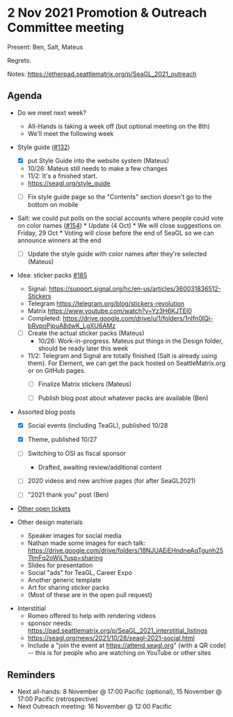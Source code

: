 # 2 Nov 2021 Promotion & Outreach Committee meeting 

Present: Ben, Salt, Mateus

Regrets: 

Notes: https://etherpad.seattlematrix.org/p/SeaGL_2021_outreach 

## Agenda 

* Do we meet next week?
    * All-Hands is taking a week off (but optional meeting on the 8th)
    * We'll meet the following week


* Style guide ([#132](https://github.com/SeaGL/organization/issues/132)) 
    * [x] put Style Guide into the website system (Mateus)
    * 10/26: Mateus still needs to make a few changes
    * 11/2: It's a finished start.
    * https://seagl.org/style_guide
    * [ ] Fix style guide page so the "Contents" section doesn't go to the bottom on mobile


* Salt: we could put polls on the social accounts where people could vote on color names ([#154](https://github.com/SeaGL/organization/issues/154))
        * Update (4 Oct)
        * We will close suggestions on Friday, 29 Oct
        * Voting will close before the end of SeaGL so we can announce winners at the end
    * [ ] Update the style guide with color names after they're selected (Mateus)


* Idea: sticker packs [#185](https://github.com/SeaGL/organization/issues/185)
    * Signal: https://support.signal.org/hc/en-us/articles/360031836512-Stickers 
    * Telegram https://telegram.org/blog/stickers-revolution
    * Matrix https://www.youtube.com/watch?v=Yz3H6KJTEI0
    * Completed: https://drive.google.com/drive/u/1/folders/1nIfn0IQj-bRvpoPjpuA8dwK_LgXU6AMz
    * [ ] Create the actual sticker packs (Mateus)
        - 10/26: Work-in-progress. Mateus put things in the Design folder, should be ready later this week
    * 11/2: Telegram and Signal are totally finished (Salt is already using them). For Element, we can get the pack hosted on SeattleMatrix.org or on GitHub pages.
        - [ ] Finalize Matrix stickers (Mateus)
        - [ ] Publish blog post about whatever packs are available (Ben)


* Assorted blog posts
    - [x] Social events (including TeaGL), published 10/28
    - [x] Theme, published 10/27
    - [ ] Switching to OSI as fiscal sponsor
         - Drafted, awaiting review/additional content
    - [ ] 2020 videos and new archive pages (for after SeaGL2021)
    - [ ] "2021 thank you" post (Ben)


* [Other open tickets](https://github.com/SeaGL/organization/issues?q=is%3Aissue+is%3Aopen+label%3AOutreach) 

* Other design materials
    * Speaker images for social media
    - Nathan made some images for each talk: https://drive.google.com/drive/folders/18NJUAEiEHndneAqTgunh25TtmFq2oWjL?usp=sharing
    * Slides for presentation
    * Social "ads" for TeaGL, Career Expo
    * Another generic template
    * Art for sharing sticker packs
    * (Most of these are in the open pull request)

- Interstitial
    - Romeo offered to help with rendering videos
    - sponsor needs: https://pad.seattlematrix.org/p/SeaGL_2021_interstitial_listings
    - https://seagl.org/news/2021/10/28/seagl-2021-social.html
    - Include a "join the event at https://attend.seagl.org" (with a QR code) -- this is for people who are watching on YouTube or other sites


## Reminders 
* Next all-hands: 8 November @ 17:00 Pacific (optional), 15 November @ 17:00 Pacific (retrospective)
* Next Outreach meeting: 16 November @ 12:00 Pacific
